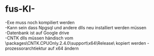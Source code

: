 # fus-KI-
-Exe muss noch kompiliert werden  
-Kann sein dass Npgsql und andere dlls neu installiert werden müssen  
-Datenbank ist auf Google drive  
-CNTK dlls müssen händisch vom  \packages\CNTK.CPUOnly.2.4.0\support\x64\Release\  kopiert werden
-prozessorarchtiektur auf x64 ändern
